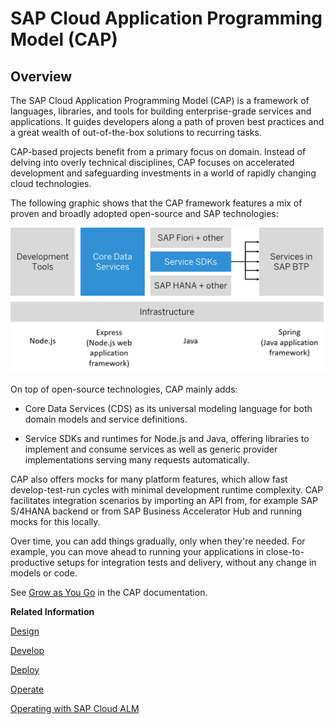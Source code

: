 <!-- loio696ec2328d02468eb1455c280e1eb969 -->

# SAP Cloud Application Programming Model \(CAP\)



<a name="loio696ec2328d02468eb1455c280e1eb969__section_w2m_ksx_lxb"/>

## Overview

The SAP Cloud Application Programming Model \(CAP\) is a framework of languages, libraries, and tools for building enterprise-grade services and applications. It guides developers along a path of proven best practices and a great wealth of out-of-the-box solutions to recurring tasks.

CAP-based projects benefit from a primary focus on domain. Instead of delving into overly technical disciplines, CAP focuses on accelerated development and safeguarding investments in a world of rapidly changing cloud technologies.

The following graphic shows that the CAP framework features a mix of proven and broadly adopted open-source and SAP technologies:

![](images/CAP_Overview_7e017ac.png)

On top of open-source technologies, CAP mainly adds:

-   Core Data Services \(CDS\) as its universal modeling language for both domain models and service definitions.

-   Service SDKs and runtimes for Node.js and Java, offering libraries to implement and consume services as well as generic provider implementations serving many requests automatically.


CAP also offers mocks for many platform features, which allow fast develop-test-run cycles with minimal development runtime complexity. CAP facilitates integration scenarios by importing an API from, for example SAP S/4HANA backend or from SAP Business Accelerator Hub and running mocks for this locally.

Over time, you can add things gradually, only when they're needed. For example, you can move ahead to running your applications in close-to-productive setups for integration tests and delivery, without any change in models or code.

See [Grow as You Go](https://cap.cloud.sap/docs/get-started/grow-as-you-go) in the CAP documentation.

**Related Information**  


[Design](design-dcdc2d9.md "")

[Develop](develop-58df1d6.md "Learn more about developing applications using SAP Cloud Application Programming Model (CAP).")

[Deploy](deploy-45d5acf.md "")

[Operate](operate-34065a4.md "")

[Operating with SAP Cloud ALM](operating-with-sap-cloud-alm-f7f2977.md "")

